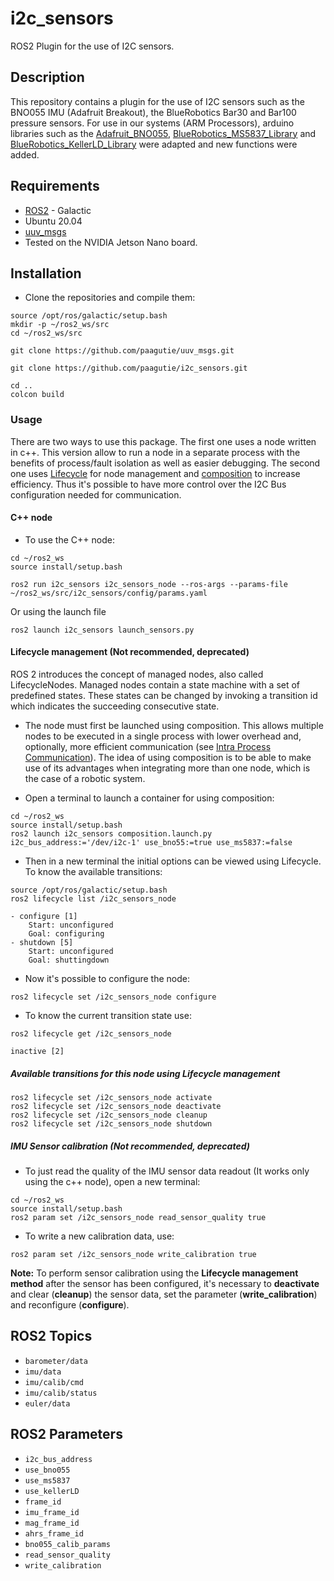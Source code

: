 # i2c_sensors 
ROS2 Plugin for the use of I2C sensors.
## Description
This repository contains a plugin for the use of I2C sensors such as the BNO055 IMU (Adafruit Breakout), the BlueRobotics Bar30 and Bar100 pressure sensors.
For use in our systems (ARM Processors), arduino libraries such as the [Adafruit_BNO055](https://github.com/adafruit/Adafruit_BNO055), [BlueRobotics_MS5837_Library](https://github.com/bluerobotics/BlueRobotics_MS5837_Library) and [BlueRobotics_KellerLD_Library](https://github.com/bluerobotics/BlueRobotics_KellerLD_Library/tree/master) were adapted and new functions were added.

## Requirements
- [ROS2](https://docs.ros.org/en/galactic/Installation.html) - Galactic
- Ubuntu 20.04
- [uuv_msgs](https://github.com/paagutie/uuv_msgs)
- Tested on the NVIDIA Jetson Nano board.

## Installation
- Clone the repositories and compile them:
```
source /opt/ros/galactic/setup.bash
mkdir -p ~/ros2_ws/src
cd ~/ros2_ws/src
```
```
git clone https://github.com/paagutie/uuv_msgs.git
```
```
git clone https://github.com/paagutie/i2c_sensors.git
```
```
cd ..
colcon build
```

### Usage
There are two ways to use this package. The first one uses a node written in c++. This version allow to run a node in a separate process with the benefits of process/fault isolation as well as easier debugging. The second one uses [Lifecycle](https://index.ros.org/p/lifecycle/github-ros2-demos/) for node management and [composition](https://docs.ros.org/en/foxy/Tutorials/Composition.html) to increase efficiency. Thus it's possible to have more control over the I2C Bus configuration needed for communication. 


#### C++ node 
- To use the C++ node: 
```
cd ~/ros2_ws
source install/setup.bash
```
```
ros2 run i2c_sensors i2c_sensors_node --ros-args --params-file ~/ros2_ws/src/i2c_sensors/config/params.yaml
```
Or using the launch file
```
ros2 launch i2c_sensors launch_sensors.py
```

#### Lifecycle management (Not recommended, deprecated)
ROS 2 introduces the concept of managed nodes, also called LifecycleNodes. Managed nodes contain a state machine with a set of predefined states. These states can be changed by invoking a transition id which indicates the succeeding consecutive state.

- The node must first be launched using composition. This allows multiple nodes to be executed in a single process with lower overhead and, optionally, more efficient communication (see [Intra Process Communication](https://docs.ros.org/en/foxy/Tutorials/Intra-Process-Communication.html)). The idea of using composition is to be able to make use of its advantages when integrating more than one node, which is the case of a robotic system.

- Open a terminal to launch a container for using composition:
```
cd ~/ros2_ws
source install/setup.bash
ros2 launch i2c_sensors composition.launch.py i2c_bus_address:='/dev/i2c-1' use_bno55:=true use_ms5837:=false
```
- Then in a new terminal the initial options can be viewed using Lifecycle. To know the available transitions:
```
source /opt/ros/galactic/setup.bash
ros2 lifecycle list /i2c_sensors_node

- configure [1]
	Start: unconfigured
	Goal: configuring
- shutdown [5]
	Start: unconfigured
	Goal: shuttingdown
```

- Now it's possible to configure the node:
```
ros2 lifecycle set /i2c_sensors_node configure
```
- To know the current transition state use:
```
ros2 lifecycle get /i2c_sensors_node

inactive [2]
```

##### Available transitions for this node using Lifecycle management
```
ros2 lifecycle set /i2c_sensors_node activate
ros2 lifecycle set /i2c_sensors_node deactivate
ros2 lifecycle set /i2c_sensors_node cleanup
ros2 lifecycle set /i2c_sensors_node shutdown
```

##### IMU Sensor calibration (Not recommended, deprecated)
- To just read the quality of the IMU sensor data readout (It works only using the c++ node), open a new terminal:

```
cd ~/ros2_ws
source install/setup.bash
ros2 param set /i2c_sensors_node read_sensor_quality true
```

- To write a new calibration data, use:

```
ros2 param set /i2c_sensors_node write_calibration true
```

**Note:** To perform sensor calibration using the **Lifecycle management method** after the sensor has been configured, it's necessary to **deactivate** and clear (**cleanup**) the sensor data, set the parameter (**write_calibration**) and reconfigure (**configure**).


## ROS2 Topics 
- `barometer/data`
- `imu/data`
- `imu/calib/cmd`
- `imu/calib/status`
- `euler/data`

## ROS2 Parameters 
- `i2c_bus_address`
- `use_bno055`
- `use_ms5837`
- `use_kellerLD`
- `frame_id`
- `imu_frame_id`
- `mag_frame_id`
- `ahrs_frame_id`
- `bno055_calib_params`
- `read_sensor_quality`
- `write_calibration`
